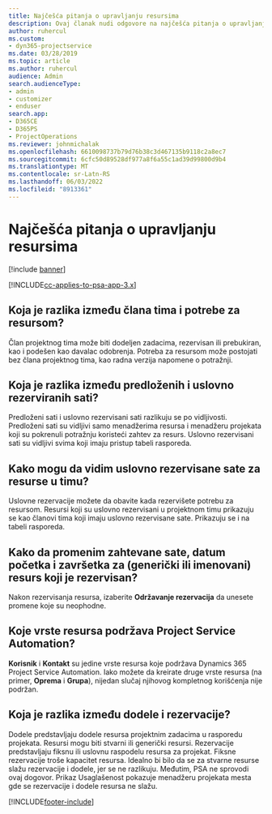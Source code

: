```yaml
---
title: Najčešća pitanja o upravljanju resursima
description: Ovaj članak nudi odgovore na najčešća pitanja o upravljanju resursima.
author: ruhercul
ms.custom:
- dyn365-projectservice
ms.date: 03/28/2019
ms.topic: article
ms.author: ruhercul
audience: Admin
search.audienceType:
- admin
- customizer
- enduser
search.app:
- D365CE
- D365PS
- ProjectOperations
ms.reviewer: johnmichalak
ms.openlocfilehash: 6610098737b79d76b38c3d467135b9118c2a8ec7
ms.sourcegitcommit: 6cfc50d89528df977a8f6a55c1ad39d99800d9b4
ms.translationtype: MT
ms.contentlocale: sr-Latn-RS
ms.lasthandoff: 06/03/2022
ms.locfileid: "8913361"
---
```

# <a name="resource-management-faq"></a>Najčešća pitanja o upravljanju resursima

[!include [banner](../includes/psa-now-project-operations.md)]

[!INCLUDE[cc-applies-to-psa-app-3.x](../includes/cc-applies-to-psa-app-3x.md)]

## <a name="what-is-the-difference-between-a-team-member-and-a-resource-requirement"></a>Koja je razlika između člana tima i potrebe za resursom?

Član projektnog tima može biti dodeljen zadacima, rezervisan ili prebukiran, kao i podešen kao davalac odobrenja. Potreba za resursom može postojati bez člana projektnog tima, kao radna verzija napomene o potražnji. 

## <a name="what-is-the-difference-between-proposed-and-soft-booked-hours"></a>Koja je razlika između predloženih i uslovno rezerviranih sati?

Predloženi sati i uslovno rezervisani sati razlikuju se po vidljivosti. Predloženi sati su vidljivi samo menadžerima resursa i menadžeru projekata koji su pokrenuli potražnju koristeći zahtev za resurs. Uslovno rezervisani sati su vidljivi svima koji imaju pristup tabeli rasporeda.

## <a name="how-can-i-see-the-soft-booked-hours-for-resources-on-a-team"></a>Kako mogu da vidim uslovno rezervisane sate za resurse u timu?

Uslovne rezervacije možete da obavite kada rezervišete potrebu za resursom. Resursi koji su uslovno rezervisani u projektnom timu prikazuju se kao članovi tima koji imaju uslovno rezervisane sate. Prikazuju se i na tabeli rasporeda.

## <a name="how-do-i-change-the-required-hours-and-the-start-and-end-dates-for-a-resource-generic-or-named-that-i-booked"></a>Kako da promenim zahtevane sate, datum početka i završetka za (generički ili imenovani) resurs koji je rezervisan?

Nakon rezervisanja resursa, izaberite **Održavanje rezervacija** da unesete promene koje su neophodne.

## <a name="what-resources-types-does-project-service-automation-support"></a>Koje vrste resursa podržava Project Service Automation?

**Korisnik** i **Kontakt** su jedine vrste resursa koje podržava Dynamics 365 Project Service Automation. Iako možete da kreirate druge vrste resursa (na primer, **Oprema** i **Grupa**), nijedan slučaj njihovog kompletnog korišćenja nije podržan.

## <a name="what-is-the-difference-between-an-assignment-and-a-booking"></a>Koja je razlika između dodele i rezervacije?

Dodele predstavljaju dodele resursa projektnim zadacima u rasporedu projekata. Resursi mogu biti stvarni ili generički resursi. Rezervacije predstavljaju fiksnu ili uslovnu raspodelu resursa za projekat. Fiksne rezervacije troše kapacitet resursa. Idealno bi bilo da se za stvarne resurse slažu rezervacije i dodele, jer se ne razlikuju. Međutim, PSA ne sprovodi ovaj dogovor. Prikaz Usaglašenost pokazuje menadžeru projekata mesta gde se rezervacije i dodele resursa ne slažu.


[!INCLUDE[footer-include](../includes/footer-banner.md)]
